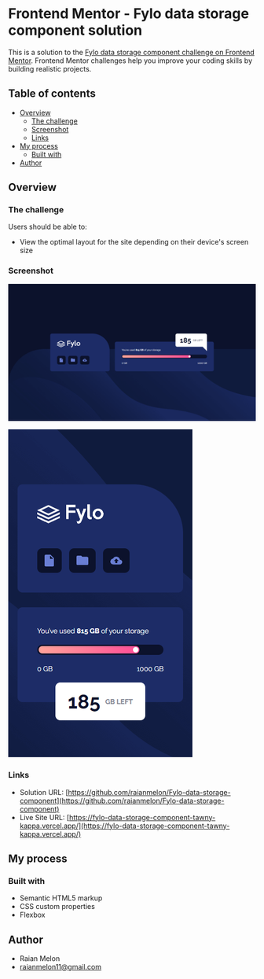# Frontend Mentor - Fylo data storage component solution

This is a solution to the [Fylo data storage component challenge on Frontend Mentor](https://www.frontendmentor.io/challenges/fylo-data-storage-component-1dZPRbV5n). Frontend Mentor challenges help you improve your coding skills by building realistic projects. 

## Table of contents

- [Overview](#overview)
  - [The challenge](#the-challenge)
  - [Screenshot](#screenshot)
  - [Links](#links)
- [My process](#my-process)
  - [Built with](#built-with)
- [Author](#author)

## Overview

### The challenge

Users should be able to:

- View the optimal layout for the site depending on their device's screen size

### Screenshot

![Desktop - screenshot](/screenshot/desktop.png)

![Mobile - screenshot](/screenshot/mobile.png)

### Links

- Solution URL: [https://github.com/raianmelon/Fylo-data-storage-component](https://github.com/raianmelon/Fylo-data-storage-component)
- Live Site URL: [https://fylo-data-storage-component-tawny-kappa.vercel.app/](https://fylo-data-storage-component-tawny-kappa.vercel.app/)

## My process

### Built with

- Semantic HTML5 markup
- CSS custom properties
- Flexbox

## Author

- Raian Melon
- raianmelon11@gmail.com